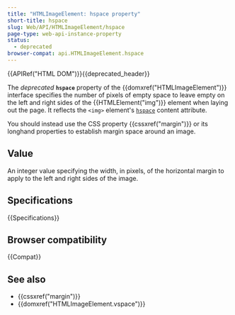 ```yaml
---
title: "HTMLImageElement: hspace property"
short-title: hspace
slug: Web/API/HTMLImageElement/hspace
page-type: web-api-instance-property
status:
  - deprecated
browser-compat: api.HTMLImageElement.hspace
---
```


{{APIRef("HTML DOM")}}{{deprecated_header}}

The _deprecated_ **`hspace`** property of the {{domxref("HTMLImageElement")}} interface specifies the number of pixels of empty space to leave empty on the left and right sides of the {{HTMLElement("img")}} element when laying out the page. It reflects the `<img>` element's [`hspace`](/en-US/docs/Web/HTML/Reference/Elements/img#hspace) content attribute.

You should instead use the CSS property {{cssxref("margin")}} or its longhand properties to establish margin space around an image.

## Value

An integer value specifying the width, in pixels, of the horizontal margin to apply to the left and right sides of the image.

## Specifications

{{Specifications}}

## Browser compatibility

{{Compat}}

## See also

- {{cssxref("margin")}}
- {{domxref("HTMLImageElement.vspace")}}
